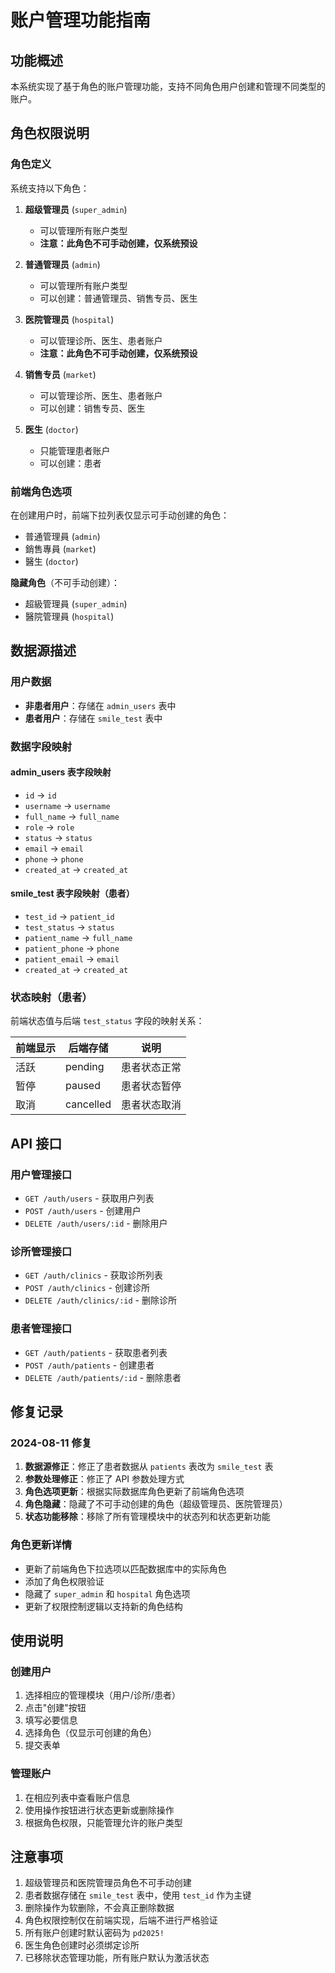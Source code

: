 # 账户管理功能指南

## 功能概述
本系统实现了基于角色的账户管理功能，支持不同角色用户创建和管理不同类型的账户。

## 角色权限说明

### 角色定义
系统支持以下角色：

1. **超级管理员** (`super_admin`)
   - 可以管理所有账户类型
   - **注意：此角色不可手动创建，仅系统预设**

2. **普通管理员** (`admin`)
   - 可以管理所有账户类型
   - 可以创建：普通管理员、销售专员、医生

3. **医院管理员** (`hospital`)
   - 可以管理诊所、医生、患者账户
   - **注意：此角色不可手动创建，仅系统预设**

4. **销售专员** (`market`)
   - 可以管理诊所、医生、患者账户
   - 可以创建：销售专员、医生

5. **医生** (`doctor`)
   - 只能管理患者账户
   - 可以创建：患者

### 前端角色选项
在创建用户时，前端下拉列表仅显示可手动创建的角色：
- 普通管理員 (`admin`)
- 銷售專員 (`market`)
- 醫生 (`doctor`)

**隐藏角色**（不可手动创建）：
- 超級管理員 (`super_admin`)
- 醫院管理員 (`hospital`)

## 数据源描述

### 用户数据
- **非患者用户**：存储在 `admin_users` 表中
- **患者用户**：存储在 `smile_test` 表中

### 数据字段映射

#### admin_users 表字段映射
- `id` → `id`
- `username` → `username`
- `full_name` → `full_name`
- `role` → `role`
- `status` → `status`
- `email` → `email`
- `phone` → `phone`
- `created_at` → `created_at`

#### smile_test 表字段映射（患者）
- `test_id` → `patient_id`
- `test_status` → `status`
- `patient_name` → `full_name`
- `patient_phone` → `phone`
- `patient_email` → `email`
- `created_at` → `created_at`

### 状态映射（患者）
前端状态值与后端 `test_status` 字段的映射关系：

| 前端显示 | 后端存储 | 说明 |
|---------|---------|------|
| 活跃 | pending | 患者状态正常 |
| 暂停 | paused | 患者状态暂停 |
| 取消 | cancelled | 患者状态取消 |

## API 接口

### 用户管理接口
- `GET /auth/users` - 获取用户列表
- `POST /auth/users` - 创建用户
- `DELETE /auth/users/:id` - 删除用户

### 诊所管理接口
- `GET /auth/clinics` - 获取诊所列表
- `POST /auth/clinics` - 创建诊所
- `DELETE /auth/clinics/:id` - 删除诊所

### 患者管理接口
- `GET /auth/patients` - 获取患者列表
- `POST /auth/patients` - 创建患者
- `DELETE /auth/patients/:id` - 删除患者

## 修复记录

### 2024-08-11 修复
1. **数据源修正**：修正了患者数据从 `patients` 表改为 `smile_test` 表
2. **参数处理修正**：修正了 API 参数处理方式
3. **角色选项更新**：根据实际数据库角色更新了前端角色选项
4. **角色隐藏**：隐藏了不可手动创建的角色（超级管理员、医院管理员）
5. **状态功能移除**：移除了所有管理模块中的状态列和状态更新功能

### 角色更新详情
- 更新了前端角色下拉选项以匹配数据库中的实际角色
- 添加了角色权限验证
- 隐藏了 `super_admin` 和 `hospital` 角色选项
- 更新了权限控制逻辑以支持新的角色结构

## 使用说明

### 创建用户
1. 选择相应的管理模块（用户/诊所/患者）
2. 点击"创建"按钮
3. 填写必要信息
4. 选择角色（仅显示可创建的角色）
5. 提交表单

### 管理账户
1. 在相应列表中查看账户信息
2. 使用操作按钮进行状态更新或删除操作
3. 根据角色权限，只能管理允许的账户类型

## 注意事项
1. 超级管理员和医院管理员角色不可手动创建
2. 患者数据存储在 `smile_test` 表中，使用 `test_id` 作为主键
3. 删除操作为软删除，不会真正删除数据
4. 角色权限控制仅在前端实现，后端不进行严格验证
5. 所有账户创建时默认密码为 `pd2025!`
6. 医生角色创建时必须绑定诊所
7. 已移除状态管理功能，所有账户默认为激活状态
